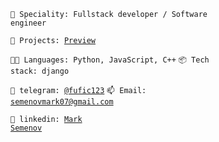 <code>👾 Speciality: Fullstack developer / Software engineer</code><br>

<code>🧻 Projects: [Preview](https://github.com/fufic123/projects-preview)</code>

<code>🧑‍💻 Languages: Python, JavaScript, C++</code>
<code>📦 Tech stack: django</code>

<code>💬 telegram: [@fufic123](https://telegram.me/fufic123)</code>
<code>📫 Email: [semenovmark07@gmail.com](mailto:semenovmark07@gmail.com)</code><br>

<code>🔵 linkedin: [Mark Semenov](https://www.linkedin.com/in/mark-semenov-532892237/) </code>

